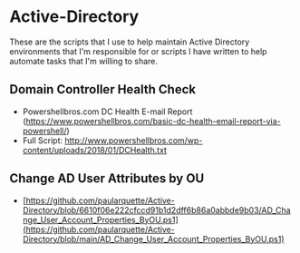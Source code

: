 # Active-Directory

These are the scripts that I use to help maintain Active Directory environments that I'm responsible for or scripts I have written to help automate tasks that I'm willing to share.

## Domain Controller Health Check
- Powershellbros.com DC Health E-mail Report (https://www.powershellbros.com/basic-dc-health-email-report-via-powershell/)
- Full Script: http://www.powershellbros.com/wp-content/uploads/2018/01/DCHealth.txt

## Change AD User Attributes by OU
- [https://github.com/paularquette/Active-Directory/blob/6610f06e222cfccd91b1d2dff6b86a0abbde9b03/AD_Change_User_Account_Properties_ByOU.ps1](https://github.com/paularquette/Active-Directory/blob/main/AD_Change_User_Account_Properties_ByOU.ps1)
